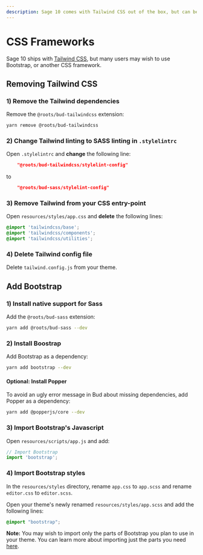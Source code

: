 ```yaml
---
description: Sage 10 comes with Tailwind CSS out of the box, but can be replaced with Bootstrap or any other CSS framework.
---
```


# CSS Frameworks

Sage 10 ships with [Tailwind CSS](https://tailwindcss.com), but many users may wish to use Bootstrap, or another CSS framework. 

## Removing Tailwind CSS

### 1) Remove the Tailwind dependencies

Remove the `@roots/bud-tailwindcss` extension:

```sh
yarn remove @roots/bud-tailwindcss
```

### 2) Change Tailwind linting to SASS linting in `.stylelintrc`

Open `.stylelintrc` and **change** the following line:

```json
    "@roots/bud-tailwindcss/stylelint-config"
```

to

```json
    "@roots/bud-sass/stylelint-config"
```

### 3) Remove Tailwind from your CSS entry-point

Open `resources/styles/app.css` and **delete** the following lines:

```css
@import 'tailwindcss/base';
@import 'tailwindcss/components';
@import 'tailwindcss/utilities';
```

### 4) Delete Tailwind config file

Delete `tailwind.config.js` from your theme.


## Add Bootstrap

### 1) Install native support for Sass

Add the `@roots/bud-sass` extension:

```sh
yarn add @roots/bud-sass --dev
```

### 2) Install Boostrap

Add Bootstrap as a dependency:

```sh
yarn add bootstrap --dev
```

#### Optional: Install Popper

To avoid an ugly error message in Bud about missing dependencies, add Popper as a dependency:

```sh
yarn add @popperjs/core --dev
```

### 3) Import Bootstrap's Javascript

Open `resources/scripts/app.js` and add:

```js
// Import Bootstrap
import 'bootstrap';
```

### 4) Import Bootstrap styles

In the `resources/styles` directory, rename `app.css` to `app.scss` and rename `editor.css` to `editor.scss`.

Open your theme's newly renamed `resources/styles/app.scss` and add the following lines:

```css
@import "bootstrap";
```

**Note:** You may wish to import only the parts of Bootstrap you plan to use in your theme. You can learn more about importing just the parts you need [here](https://getbootstrap.com/docs/5.1/customize/sass/#importing).
